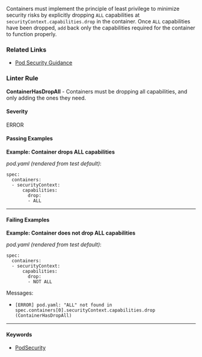 <!-- This file is automatically generated by `cv doc`. Do not edit directly. -->

Containers must implement the principle of least privilege to minimize security risks by explicitly dropping `ALL` capabilities at `securityContext.capabilities.drop` in the container. Once `ALL` capabilities have been dropped, `add` back only the capabilities required for the container to function properly.


### Related Links
* [Pod Security Guidance](https://playbook.cloudpaklab.ibm.com/pod-security-guidance)

### Linter Rule
**ContainerHasDropAll** - Containers must be dropping all capabilities, and only adding the ones they need.

#### Severity
ERROR


#### Passing Examples

**Example: Container drops ALL capabilities**

_pod.yaml (rendered from test default)_:

    spec:
      containers:
      - securityContext:
          capabilities:
            drop:
            - ALL
    

<hr>


#### Failing Examples

**Example: Container does not drop ALL capabilities**

_pod.yaml (rendered from test default)_:

    spec:
      containers:
      - securityContext:
          capabilities:
            drop:
            - NOT ALL
    



Messages:
* `[ERROR] pod.yaml: "ALL" not found in spec.containers[0].securityContext.capabilities.drop (ContainerHasDropAll)`
<hr>

#### Keywords
* [PodSecurity](../standards/Security/PodSecurity.md)
